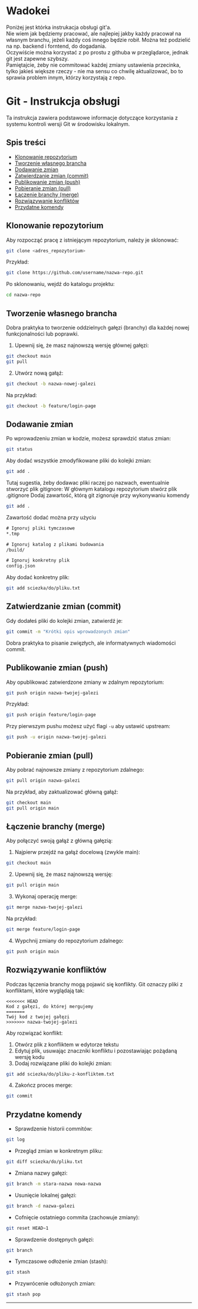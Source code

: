 # Wadokei
Poniżej jest którka instrukacja obsługi git'a. <br /> 
Nie wiem jak będziemy pracować, ale najlepiej jakby każdy pracował na własnym branchu, jeżeli każdy coś innego będzie robił. Można też podzielić na np. backend i forntend, do dogadania. <br /> 
Oczywiście można korzystać z po prostu z githuba w przeglądarce, jednak git jest zapewne szybszy. <br /> 
Pamiętajcie, żeby nie commitować każdej zmiany ustawienia przecinka, tylko jakieś większe rzeczy - nie ma sensu co chwilę aktualizować, bo to sprawia problem innym, którzy korzystają z repo. <br /> 

# Git - Instrukcja obsługi

Ta instrukcja zawiera podstawowe informacje dotyczące korzystania z systemu kontroli wersji Git w środowisku lokalnym.

## Spis treści
- [Klonowanie repozytorium](#klonowanie-repozytorium)
- [Tworzenie własnego brancha](#tworzenie-własnego-brancha)
- [Dodawanie zmian](#dodawanie-zmian)
- [Zatwierdzanie zmian (commit)](#zatwierdzanie-zmian-commit)
- [Publikowanie zmian (push)](#publikowanie-zmian-push)
- [Pobieranie zmian (pull)](#pobieranie-zmian-pull)
- [Łączenie branchy (merge)](#łączenie-branchy-merge)
- [Rozwiązywanie konfliktów](#rozwiązywanie-konfliktów)
- [Przydatne komendy](#przydatne-komendy)

## Klonowanie repozytorium

Aby rozpocząć pracę z istniejącym repozytorium, należy je sklonować:

```bash
git clone <adres_repozytorium>
```

Przykład:
```bash
git clone https://github.com/username/nazwa-repo.git
```

Po sklonowaniu, wejdź do katalogu projektu:
```bash
cd nazwa-repo
```

## Tworzenie własnego brancha

Dobra praktyka to tworzenie oddzielnych gałęzi (branchy) dla każdej nowej funkcjonalności lub poprawki.

1. Upewnij się, że masz najnowszą wersję głównej gałęzi:
```bash
git checkout main
git pull
```

2. Utwórz nową gałąź:
```bash
git checkout -b nazwa-nowej-galezi
```

Na przykład:
```bash
git checkout -b feature/login-page
```

## Dodawanie zmian

Po wprowadzeniu zmian w kodzie, możesz sprawdzić status zmian:

```bash
git status
```

Aby dodać wszystkie zmodyfikowane pliki do kolejki zmian:
```bash
git add .
```
Tutaj sugestia, żeby dodawac pliki raczej po nazwach, ewentualnie stworzyć plik gitignore:
W głównym katalogu repozytorium stwórz plik .gitignore
Dodaj zawartość, którą git zignoruje przy wykonywaniu komendy 
```bash 
git add .
```
Zawartość dodać można przy użyciu
```txt
# Ignoruj pliki tymczasowe
*.tmp

# Ignoruj katalog z plikami budowania
/build/

# Ignoruj konkretny plik
config.json
```

Aby dodać konkretny plik:
```bash
git add sciezka/do/pliku.txt
```

## Zatwierdzanie zmian (commit)

Gdy dodałeś pliki do kolejki zmian, zatwierdź je:

```bash
git commit -m "Krótki opis wprowadzonych zmian"
```

Dobra praktyka to pisanie zwięzłych, ale informatywnych wiadomości commit.

## Publikowanie zmian (push)

Aby opublikować zatwierdzone zmiany w zdalnym repozytorium:

```bash
git push origin nazwa-twojej-galezi
```

Przykład:
```bash
git push origin feature/login-page
```

Przy pierwszym pushu możesz użyć flagi `-u` aby ustawić upstream:
```bash
git push -u origin nazwa-twojej-galezi
```

## Pobieranie zmian (pull)

Aby pobrać najnowsze zmiany z repozytorium zdalnego:

```bash
git pull origin nazwa-galezi
```

Na przykład, aby zaktualizować główną gałąź:
```bash
git checkout main
git pull origin main
```

## Łączenie branchy (merge)

Aby połączyć swoją gałąź z główną gałęzią:

1. Najpierw przejdź na gałąź docelową (zwykle main):
```bash
git checkout main
```

2. Upewnij się, że masz najnowszą wersję:
```bash
git pull origin main
```

3. Wykonaj operację merge:
```bash
git merge nazwa-twojej-galezi
```

Na przykład:
```bash
git merge feature/login-page
```

4. Wypchnij zmiany do repozytorium zdalnego:
```bash
git push origin main
```

## Rozwiązywanie konfliktów

Podczas łączenia branchy mogą pojawić się konflikty. Git oznaczy pliki z konfliktami, które wyglądają tak:

```
<<<<<<< HEAD
Kod z gałęzi, do której mergujemy
=======
Twój kod z twojej gałęzi
>>>>>>> nazwa-twojej-galezi
```

Aby rozwiązać konflikt:

1. Otwórz plik z konfliktem w edytorze tekstu
2. Edytuj plik, usuwając znaczniki konfliktu i pozostawiając pożądaną wersję kodu
3. Dodaj rozwiązane pliki do kolejki zmian:
```bash
git add sciezka/do/pliku-z-konfliktem.txt
```
4. Zakończ proces merge:
```bash
git commit
```

## Przydatne komendy

- Sprawdzenie historii commitów:
```bash
git log
```

- Przegląd zmian w konkretnym pliku:
```bash
git diff sciezka/do/pliku.txt
```

- Zmiana nazwy gałęzi:
```bash
git branch -m stara-nazwa nowa-nazwa
```

- Usunięcie lokalnej gałęzi:
```bash
git branch -d nazwa-galezi
```

- Cofnięcie ostatniego commita (zachowuje zmiany):
```bash
git reset HEAD~1
```

- Sprawdzenie dostępnych gałęzi:
```bash
git branch
```

- Tymczasowe odłożenie zmian (stash):
```bash
git stash
```

- Przywrócenie odłożonych zmian:
```bash
git stash pop
```

---


